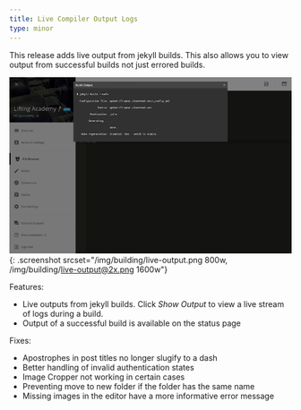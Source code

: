 ```yaml
---
title: Live Compiler Output Logs
type: minor
---
```



This release adds live output from jekyll builds. This also allows you to view output from successful builds not just errored builds.

![View the live output from any build](/img/building/live-output.png){: .screenshot srcset="/img/building/live-output.png 800w, /img/building/live-output@2x.png 1600w"}

Features:

* Live outputs from jekyll builds. Click *Show Output* to view a live stream of logs during a build.
* Output of a successful build is available on the status page


Fixes:

* Apostrophes in post titles no longer slugify to a dash
* Better handling of invalid authentication states
* Image Cropper not working in certain cases
* Preventing move to new folder if the folder has the same name
* Missing images in the editor have a more informative error message